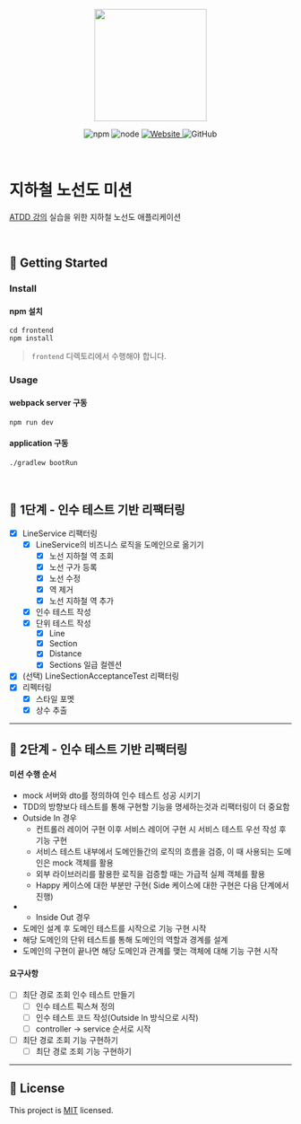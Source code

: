 <p align="center">
    <img width="200px;" src="https://raw.githubusercontent.com/woowacourse/atdd-subway-admin-frontend/master/images/main_logo.png"/>
</p>
<p align="center">
  <img alt="npm" src="https://img.shields.io/badge/npm-6.14.15-blue">
  <img alt="node" src="https://img.shields.io/badge/node-14.18.2-blue">
  <a href="https://edu.nextstep.camp/c/R89PYi5H" alt="nextstep atdd">
    <img alt="Website" src="https://img.shields.io/website?url=https%3A%2F%2Fedu.nextstep.camp%2Fc%2FR89PYi5H">
  </a>
  <img alt="GitHub" src="https://img.shields.io/github/license/next-step/atdd-subway-admin">
</p>

<br>

# 지하철 노선도 미션
[ATDD 강의](https://edu.nextstep.camp/c/R89PYi5H) 실습을 위한 지하철 노선도 애플리케이션

<br>

## 🚀 Getting Started

### Install
#### npm 설치
```
cd frontend
npm install
```
> `frontend` 디렉토리에서 수행해야 합니다.

### Usage
#### webpack server 구동
```
npm run dev
```
#### application 구동
```
./gradlew bootRun
```
<br>

## 🚀 1단계 - 인수 테스트 기반 리팩터링
- [x] LineService 리팩터링
  - [x] LineService의 비즈니스 로직을 도메인으로 옮기기
    - [x] 노선 지하철 역 조회
    - [x] 노선 구가 등록
    - [x] 노선 수정
    - [x] 역 제거
    - [x] 노선 지하철 역 추가
  - [x] 인수 테스트 작성
  - [x] 단위 테스트 작성
    - [x] Line
    - [x] Section
    - [x] Distance
    - [x] Sections 일급 컬렌션
- [x] (선택) LineSectionAcceptanceTest 리팩터링
- [x] 리펙터링
  - [x] 스타일 포멧
  - [x] 상수 추출

---

## 🚀 2단계 - 인수 테스트 기반 리팩터링
#### 미션 수행 순서
- mock 서버와 dto를 정의하여 인수 테스트 성공 시키기
- TDD의 방향보다 테스트를 통해 구현할 기능을 명세하는것과 리팩터링이 더 중요함
- Outside In 경우
  - 컨트롤러 레이어 구현 이후 서비스 레이어 구현 시 서비스 테스트 우선 작성 후 기능 구현
  - 서비스 테스트 내부에서 도메인들간의 로직의 흐름을 검증, 이 때 사용되는 도메인은 mock 객체를 활용
  - 외부 라이브러리를 활용한 로직을 검증할 때는 가급적 실제 객체를 활용
  - Happy 케이스에 대한 부분만 구현( Side 케이스에 대한 구현은 다음 단계에서 진행)
- - Inside Out 경우
- 도메인 설계 후 도메인 테스트를 시작으로 기능 구현 시작
- 해당 도메인의 단위 테스트를 통해 도메인의 역할과 경계를 설계
- 도메인의 구현이 끝나면 해당 도메인과 관계를 맺는 객체에 대해 기능 구현 시작

#### 요구사항
- [ ] 최단 경로 조회 인수 테스트 만들기
  - [ ] 인수 테스트 픽스쳐 정의
  - [ ] 인수 테스트 코드 작성(Outside In 방식으로 시작)
  - [ ] controller -> service 순서로 시작
- [ ] 최단 경로 조회 기능 구현하기
  - [ ] 최단 경로 조회 기능 구현하기

---
## 📝 License

This project is [MIT](https://github.com/next-step/atdd-subway-service/blob/master/LICENSE.md) licensed.
